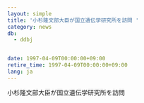 ```yaml
---
layout: simple
title: '小杉隆文部大臣が国立遺伝学研究所を訪問 '
category: news
db:
  - ddbj


date: 1997-04-09T00:00:00+09:00
retire_time: 1997-04-09T00:00:00+09:00
lang: ja
---
```


小杉隆文部大臣が国立遺伝学研究所を訪問
